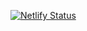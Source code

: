 [![Netlify Status](https://api.netlify.com/api/v1/badges/b38ac79e-3a0d-4113-bf63-a288ce033b14/deploy-status)](https://app.netlify.com/sites/skyblock-vue-skyhouse/deploys)
